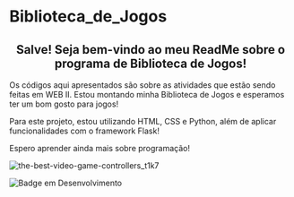 # Biblioteca_de_Jogos
<h2 align='center'> Salve! Seja bem-vindo ao meu ReadMe sobre o programa de Biblioteca de Jogos!</h2>

Os códigos aqui apresentados são sobre as atividades que estão sendo feitas em WEB II. Estou montando minha Biblioteca de Jogos e esperamos ter um bom gosto para jogos!

Para este projeto, estou utilizando HTML, CSS e Python, além de aplicar funcionalidades com o framework Flask!

Espero aprender ainda mais sobre programação!

![the-best-video-game-controllers_t1k7](https://user-images.githubusercontent.com/95872752/182679823-79e0e76e-a07f-4ee4-bff2-79c169028e2c.jpg)

![Badge em Desenvolvimento](http://img.shields.io/static/v1?label=STATUS&message=EM%20DESENVOLVIMENTO&color=GREEN&style=for-the-badge)

